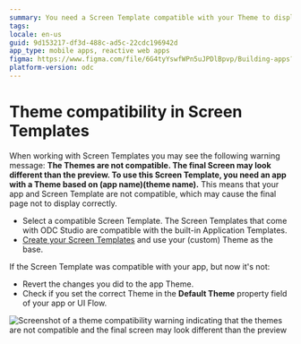 ```yaml
---
summary: You need a Screen Template compatible with your Theme to display the final page properly.
tags:
locale: en-us
guid: 9d153217-df3d-488c-ad5c-22cdc196942d
app_type: mobile apps, reactive web apps
figma: https://www.figma.com/file/6G4tyYswfWPn5uJPDlBpvp/Building-apps?type=design&node-id=3101%3A10563&t=ZwHw8hXeFhwYsO5V-1
platform-version: odc
---
```


# Theme compatibility in Screen Templates

<a id="helpid-30171"></a>

When working with Screen Templates you may see the following warning message: **The Themes are not compatible. The final Screen may look different than the preview. To use this Screen Template, you need an app with a Theme based on (app name)\(theme name).** This means that your app and Screen Template are not compatible, which may cause the final page not to display correctly.

* Select a compatible Screen Template. The Screen Templates that come with ODC Studio are compatible with the built-in Application Templates.
* [Create your Screen Templates](../creating-screens/create-screen-scratch.md) and use your (custom) Theme as the base.

If the Screen Template was compatible with your app, but now it's not:
 
* Revert the changes you did to the app Theme. 
* Check if you set the correct Theme in the **Default Theme** property field of your app or UI Flow.

![Screenshot of a theme compatibility warning indicating that the themes are not compatible and the final screen may look different than the preview](images/template-layout-theme-mismatch-odcs.png "Theme Compatibility Warning")
